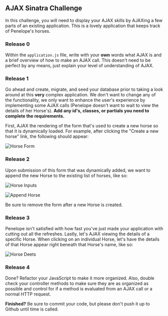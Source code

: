 ## AJAX Sinatra Challenge

In this challenge, you will need to display your AJAX skills by AJAXing a few parts of an existing application. This is a lovely application that keeps track of Penelope's horses.

### Release 0

Within the `application.js` file, write with your **own** words what AJAX is and a brief overview of how to make an AJAX call. This doesn't need to be perfect by any means, just explain your level of understanding of AJAX.

### Release 1

Go ahead and create, migrate, and seed your database prior to taking a look around at this **very** complex application. We don't want to change any of the functionality, we only want to enhance the user's experience by implementing some AJAX calls (Penelope doesn't want to wait to view the details of her Horse's). **Add any id's, classes, or partials you need to complete the requirements.**

First, AJAX the rendering of the form that's used to create a new horse so that it is dynamically loaded. For example, after clicking the "Create a new horse" link, the following should appear:

![Horse Form](http://i.imgur.com/DpLoZD5.png)

### Release 2

Upon submission of this form that was dynamically added, we want to append the new Horse to the existing list of horses, like so:

![Horse Inputs](http://i.imgur.com/LVnGaVC.png)

![Append Horse](http://i.imgur.com/uT1r91B.png)

Be sure to remove the form after a new Horse is created.

### Release 3

Penelope isn't satisfied with how fast you've just made your application with cutting out all the refreshes. Lastly, let's AJAX viewing the details of a specific Horse. When clicking on an individual Horse, let's have the details of that Horse appear right beneath that Horse's name, like so:

![Horse Deets](http://i.imgur.com/HrHn0Eq.png)

### Release 4

Done? Refactor your JavaScript to make it more organized. Also, double check your controller methods to make sure they are as organized as possible and control for if a method is evaluated from an AJAX call or a normal HTTP request.

**Finished?** Be sure to commit your code, but please don't push it up to Github until time is called.








